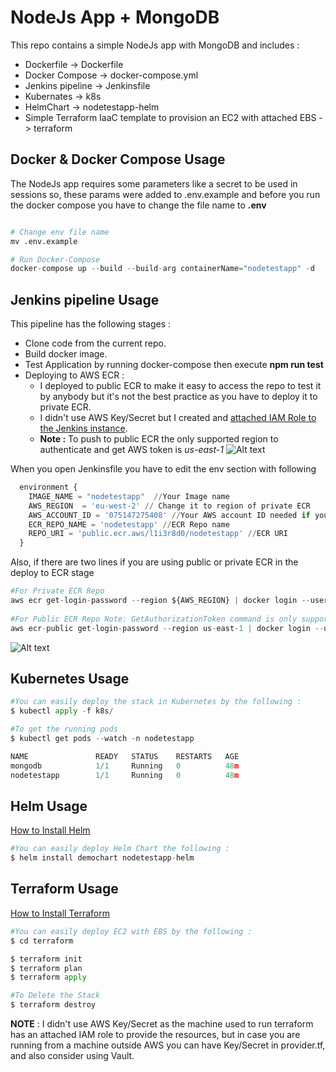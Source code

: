 # NodeJs App + MongoDB

This repo contains a simple NodeJs app with MongoDB and includes :
- Dockerfile -> Dockerfile
- Docker Compose -> docker-compose.yml
- Jenkins pipeline -> Jenkinsfile
- Kubernates -> k8s
- HelmChart -> nodetestapp-helm
- Simple Terraform IaaC template to provision an EC2 with attached EBS - > terraform

## Docker & Docker Compose Usage
The NodeJs app requires some parameters like a secret to be used in sessions so, these params were added to .env.example and before you run the docker compose you have to change the file name to **.env**
```python

# Change env file name
mv .env.example

# Run Docker-Compose
docker-compose up --build --build-arg containerName="nodetestapp" -d

```

## Jenkins pipeline Usage
This pipeline has the following stages :
- Clone code from the current repo.
- Build docker image.
- Test Application by running docker-compose then execute **npm run test**
- Deploying to AWS ECR :
   - I deployed to public ECR to make it easy to access the repo to test it by anybody but it's not the best practice as you have to deploy it to private ECR.
   - I didn't use AWS Key/Secret but I created and [attached IAM Role to the Jenkins instance](https://aws.amazon.com/premiumsupport/knowledge-center/assign-iam-role-ec2-instance/).
   - **Note :** To push to public ECR the only supported region to authenticate and get AWS token is *us-east-1* 
![Alt text](https://i.ibb.co/qWrBzLs/EKS-TEST-Jenkins.png "Jenkins")

When you open Jenkinsfile you have to edit the env section with following 
```python
  environment {
    IMAGE_NAME = "nodetestapp"  //Your Image name
    AWS_REGION  = 'eu-west-2' // Change it to region of private ECR
    AWS_ACCOUNT_ID = '075147275408' //Your AWS account ID needed if you will use a private ECR
    ECR_REPO_NAME = 'nodetestapp' //ECR Repo name
    REPO_URI = 'public.ecr.aws/l1i3r8d0/nodetestapp' //ECR URI
  } 

```
Also, if there are two lines if you are using public or private ECR in the deploy to ECR stage

```python
#For Private ECR Repo
aws ecr get-login-password --region ${AWS_REGION} | docker login --username AWS --password-stdin ${AWS_ACCOUNT_ID}.dkr.ecr.${AWS_REGION}.amazonaws.com
                  
#For Public ECR Repo Note: GetAuthorizationToken command is only supported in us-east-1.
aws ecr-public get-login-password --region us-east-1 | docker login --username AWS --password-stdin public.ecr.aws/l1i3r8d0
```
![Alt text](https://i.ibb.co/BcqSW44/Quick-start-Publishing-to-Amazon-ECR-Public-using-the-AWS-CLI-Amazon-ECR-Public-1.png "AWS warning")

## Kubernetes Usage
```python
#You can easily deploy the stack in Kubernetes by the following :
$ kubectl apply -f k8s/

#To get the running pods
$ kubectl get pods --watch -n nodetestapp

NAME               READY   STATUS    RESTARTS   AGE
mongodb            1/1     Running   0          48m
nodetestapp        1/1     Running   0          48m
```

## Helm Usage
[How to Install Helm](https://helm.sh/docs/intro/install/)
```python
#You can easily deploy Helm Chart the following :
$ helm install demochart nodetestapp-helm

```
## Terraform Usage
[How to Install Terraform](https://learn.hashicorp.com/tutorials/terraform/install-cli)
```python
#You can easily deploy EC2 with EBS by the following :
$ cd terraform 

$ terraform init
$ terraform plan
$ terraform apply

#To Delete the Stack
$ terraform destroy

```
**NOTE** : I didn't use AWS Key/Secret as the machine used to run terraform has an attached IAM role to provide the resources, but in case you are running from a machine outside AWS you can have Key/Secret in provider.tf, and also consider using Vault. 
